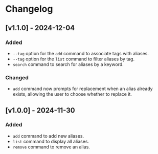 # Changelog

## [v1.1.0] - 2024-12-04
### Added
- `--tag` option for the `add` command to associate tags with aliases.
- `--tag` option for the `list` command to filter aliases by tag.
- `search` command to search for aliases by a keyword.

### Changed
- `add` command now prompts for replacement when an alias already exists, allowing the user to choose whether to replace it.

## [v1.0.0] - 2024-11-30
### Added
- `add` command to add new aliases.
- `list` command to display all aliases.
- `remove` command to remove an alias.
